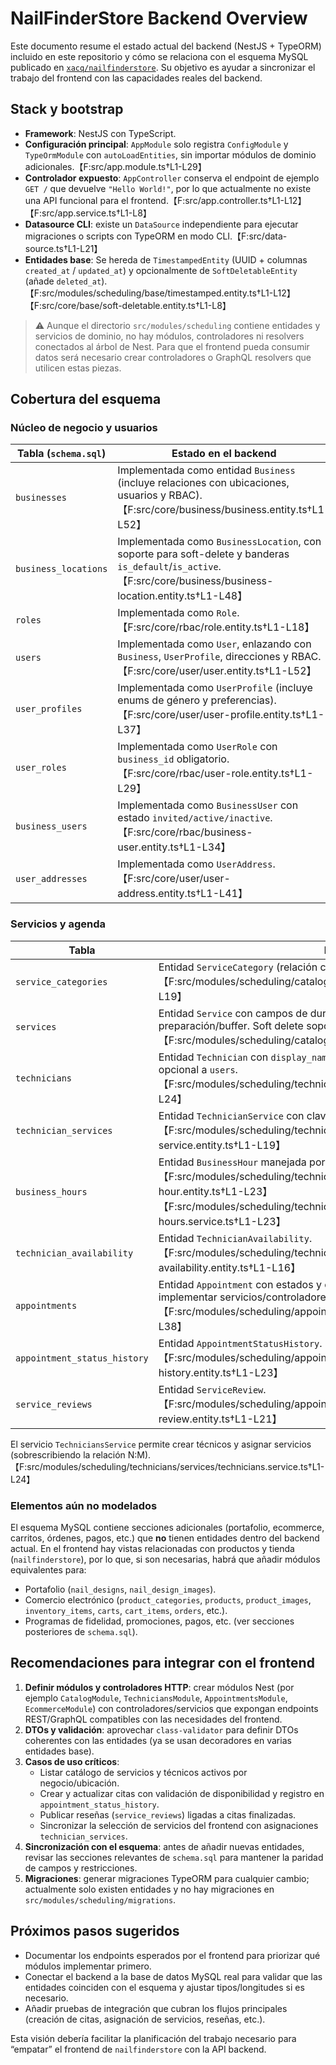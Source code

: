 # NailFinderStore Backend Overview

Este documento resume el estado actual del backend (NestJS + TypeORM) incluido en este repositorio y cómo se relaciona con el esquema MySQL publicado en [`xacq/nailfinderstore`](https://github.com/xacq/nailfinderstore/blob/main/db/schema.sql). Su objetivo es ayudar a sincronizar el trabajo del frontend con las capacidades reales del backend.

## Stack y bootstrap

- **Framework**: NestJS con TypeScript.
- **Configuración principal**: `AppModule` solo registra `ConfigModule` y `TypeOrmModule` con `autoLoadEntities`, sin importar módulos de dominio adicionales.【F:src/app.module.ts†L1-L29】
- **Controlador expuesto**: `AppController` conserva el endpoint de ejemplo `GET /` que devuelve `"Hello World!"`, por lo que actualmente no existe una API funcional para el frontend.【F:src/app.controller.ts†L1-L12】【F:src/app.service.ts†L1-L8】
- **Datasource CLI**: existe un `DataSource` independiente para ejecutar migraciones o scripts con TypeORM en modo CLI.【F:src/data-source.ts†L1-L21】
- **Entidades base**: Se hereda de `TimestampedEntity` (UUID + columnas `created_at` / `updated_at`) y opcionalmente de `SoftDeletableEntity` (añade `deleted_at`).【F:src/modules/scheduling/base/timestamped.entity.ts†L1-L12】【F:src/core/base/soft-deletable.entity.ts†L1-L8】

> ⚠️ Aunque el directorio `src/modules/scheduling` contiene entidades y servicios de dominio, no hay módulos, controladores ni resolvers conectados al árbol de Nest. Para que el frontend pueda consumir datos será necesario crear controladores o GraphQL resolvers que utilicen estas piezas.

## Cobertura del esquema

### Núcleo de negocio y usuarios

| Tabla (`schema.sql`) | Estado en el backend |
| --- | --- |
| `businesses` | Implementada como entidad `Business` (incluye relaciones con ubicaciones, usuarios y RBAC).【F:src/core/business/business.entity.ts†L1-L52】 |
| `business_locations` | Implementada como `BusinessLocation`, con soporte para soft-delete y banderas `is_default`/`is_active`.【F:src/core/business/business-location.entity.ts†L1-L48】 |
| `roles` | Implementada como `Role`.【F:src/core/rbac/role.entity.ts†L1-L18】 |
| `users` | Implementada como `User`, enlazando con `Business`, `UserProfile`, direcciones y RBAC.【F:src/core/user/user.entity.ts†L1-L52】 |
| `user_profiles` | Implementada como `UserProfile` (incluye enums de género y preferencias).【F:src/core/user/user-profile.entity.ts†L1-L37】 |
| `user_roles` | Implementada como `UserRole` con `business_id` obligatorio.【F:src/core/rbac/user-role.entity.ts†L1-L29】 |
| `business_users` | Implementada como `BusinessUser` con estado `invited/active/inactive`.【F:src/core/rbac/business-user.entity.ts†L1-L34】 |
| `user_addresses` | Implementada como `UserAddress`.【F:src/core/user/user-address.entity.ts†L1-L41】 |

### Servicios y agenda

| Tabla | Estado |
| --- | --- |
| `service_categories` | Entidad `ServiceCategory` (relación con negocio, `position`, `is_active`).【F:src/modules/scheduling/catalog/entities/service-category.entity.ts†L1-L19】 |
| `services` | Entidad `Service` con campos de duración, precio y tiempos de preparación/buffer. Soft delete soportado.【F:src/modules/scheduling/catalog/entities/service.entity.ts†L1-L27】 |
| `technicians` | Entidad `Technician` con `display_name`, bio y rating promedio. Relación opcional a `users`.【F:src/modules/scheduling/technicians/entities/technician.entity.ts†L1-L24】 |
| `technician_services` | Entidad `TechnicianService` con clave primaria compuesta (sin timestamps).【F:src/modules/scheduling/technicians/entities/technician-service.entity.ts†L1-L19】 |
| `business_hours` | Entidad `BusinessHour` manejada por `BusinessHoursService.upsertDay`.【F:src/modules/scheduling/technicians/entities/business-hour.entity.ts†L1-L23】【F:src/modules/scheduling/technicians/services/business-hours.service.ts†L1-L23】 |
| `technician_availability` | Entidad `TechnicianAvailability`.【F:src/modules/scheduling/technicians/entities/technician-availability.entity.ts†L1-L16】 |
| `appointments` | Entidad `Appointment` con estados y campos de cancelación. Falta implementar servicios/controladores para CRUD y lógica de disponibilidad.【F:src/modules/scheduling/appointments/entities/appointment.entity.ts†L1-L38】 |
| `appointment_status_history` | Entidad `AppointmentStatusHistory`.【F:src/modules/scheduling/appointments/entities/appointment-status-history.entity.ts†L1-L23】 |
| `service_reviews` | Entidad `ServiceReview`.【F:src/modules/scheduling/appointments/entities/service-review.entity.ts†L1-L21】 |

El servicio `TechniciansService` permite crear técnicos y asignar servicios (sobrescribiendo la relación N:M).【F:src/modules/scheduling/technicians/services/technicians.service.ts†L1-L24】

### Elementos aún no modelados

El esquema MySQL contiene secciones adicionales (portafolio, ecommerce, carritos, órdenes, pagos, etc.) que **no** tienen entidades dentro del backend actual. En el frontend hay vistas relacionadas con productos y tienda (`nailfinderstore`), por lo que, si son necesarias, habrá que añadir módulos equivalentes para:

- Portafolio (`nail_designs`, `nail_design_images`).
- Comercio electrónico (`product_categories`, `products`, `product_images`, `inventory_items`, `carts`, `cart_items`, `orders`, etc.).
- Programas de fidelidad, promociones, pagos, etc. (ver secciones posteriores de `schema.sql`).

## Recomendaciones para integrar con el frontend

1. **Definir módulos y controladores HTTP**: crear módulos Nest (por ejemplo `CatalogModule`, `TechniciansModule`, `AppointmentsModule`, `EcommerceModule`) con controladores/servicios que expongan endpoints REST/GraphQL compatibles con las necesidades del frontend.
2. **DTOs y validación**: aprovechar `class-validator` para definir DTOs coherentes con las entidades (ya se usan decoradores en varias entidades base).
3. **Casos de uso críticos**:
   - Listar catálogo de servicios y técnicos activos por negocio/ubicación.
   - Crear y actualizar citas con validación de disponibilidad y registro en `appointment_status_history`.
   - Publicar reseñas (`service_reviews`) ligadas a citas finalizadas.
   - Sincronizar la selección de servicios del frontend con asignaciones `technician_services`.
4. **Sincronización con el esquema**: antes de añadir nuevas entidades, revisar las secciones relevantes de `schema.sql` para mantener la paridad de campos y restricciones.
5. **Migraciones**: generar migraciones TypeORM para cualquier cambio; actualmente solo existen entidades y no hay migraciones en `src/modules/scheduling/migrations`.

## Próximos pasos sugeridos

- Documentar los endpoints esperados por el frontend para priorizar qué módulos implementar primero.
- Conectar el backend a la base de datos MySQL real para validar que las entidades coinciden con el esquema y ajustar tipos/longitudes si es necesario.
- Añadir pruebas de integración que cubran los flujos principales (creación de citas, asignación de servicios, reseñas, etc.).

Esta visión debería facilitar la planificación del trabajo necesario para “empatar” el frontend de `nailfinderstore` con la API backend.
